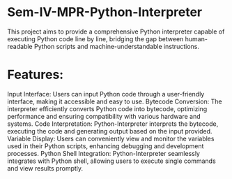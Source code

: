 # Sem-IV-MPR-Python-Interpreter
This project aims to provide a comprehensive Python interpreter capable of executing Python code line by line, bridging the gap between human-readable Python scripts and machine-understandable instructions.

# Features:

Input Interface: Users can input Python code through a user-friendly interface, making it accessible and easy to use.
Bytecode Conversion: The interpreter efficiently converts Python code into bytecode, optimizing performance and ensuring compatibility with various hardware and systems.
Code Interpretation: Python-Interpreter interprets the bytecode, executing the code and generating output based on the input provided.
Variable Display: Users can conveniently view and monitor the variables used in their Python scripts, enhancing debugging and development processes.
Python Shell Integration: Python-Interpreter seamlessly integrates with Python shell, allowing users to execute single commands and view results promptly.
